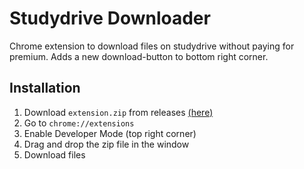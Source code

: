 # Studydrive Downloader

Chrome extension to download files on studydrive without paying for premium. Adds a new download-button to bottom right corner.

## Installation
1. Download `extension.zip` from releases [(here)](https://github.com/comlit/studydrive-downloader/releases/tag/v0.0.2)
2. Go to `chrome://extensions`
3. Enable Developer Mode (top right corner)
4. Drag and drop the zip file in the window
5. Download files
